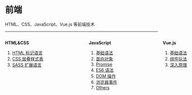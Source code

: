 # 前端

HTML、CSS、JavaScript、Vue.js 等前端技术

----



<div class="flexbox1">
  <div>
  
**HTML&CSS**

1. [HTML 标记语言](./html&css/html.md)
2. [CSS 层叠样式表](./html&css/css.md)
3. [SASS 扩展语言](./html&css/sass.md)

  </div>

  <div>

**JavaScript**

1. [基础语法](./javascript/fundamentals.md)
2. [面向对象](./javascript/objects.md)
3. [Promise](./javascript/promise.md)
4. [ES6 语法](./javascript/es6.md)
5. [DOM 操作](./javascript/dom.md)
6. [浏览器事件](./javascript/events.md)
7. [Others](./javascript/others.md)

  </div>
  <div>

**Vue.js**

1. [基础语法](./vue/essentials.md)
2. [组件玩法](./vue/components.md)
3. [深入原理](./vue/extra.md)

  </div>
</div>

<style>
.flexbox1{
  display:flex;
  justify-content:space-between;
  width:600px;
}

</style>
